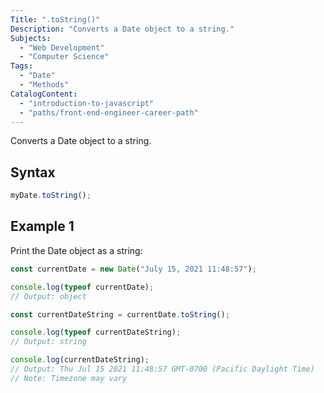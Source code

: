```yaml
---
Title: ".toString()"
Description: "Converts a Date object to a string."
Subjects:
  - "Web Development"
  - "Computer Science"
Tags:
  - "Date"
  - "Methods"
CatalogContent:
  - "introduction-to-javascript"
  - "paths/front-end-engineer-career-path"
---
```


Converts a Date object to a string.

## Syntax

```js
myDate.toString();
```

## Example 1

Print the Date object as a string:

```js
const currentDate = new Date("July 15, 2021 11:48:57");

console.log(typeof currentDate);
// Output: object

const currentDateString = currentDate.toString();

console.log(typeof currentDateString);
// Output: string

console.log(currentDateString);
// Output: Thu Jul 15 2021 11:48:57 GMT-0700 (Pacific Daylight Time)
// Note: Timezone may vary
```
